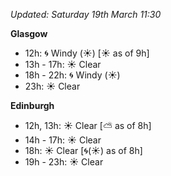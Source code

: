 *Updated: Saturday 19th March 11:30*

**Glasgow**

* 12h: :cyclone: Windy (:sunny:) [:sunny: as of 9h]
* 13h - 17h: :sunny: Clear
* 18h - 22h: :cyclone: Windy (:sunny:)
* 23h: :sunny: Clear

**Edinburgh**

* 12h, 13h: :sunny: Clear [:partly_sunny: as of 8h]
* 14h - 17h: :sunny: Clear
* 18h: :sunny: Clear [:cyclone:(:sunny:) as of 8h]
* 19h - 23h: :sunny: Clear
